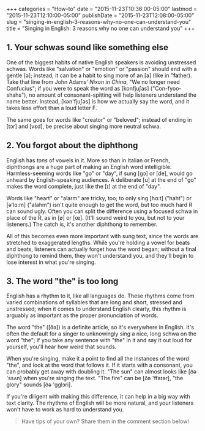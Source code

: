 +++
categories = "How-to"
date = "2015-11-23T10:36:00-05:00"
lastmod = "2015-11-23T12:10:00-05:00"
publishDate = "2015-11-23T12:08:00-05:00"
slug = "singing-in-english-3-reasons-why-no-one-can-understand-you"
title = "Singing in English: 3 reasons why no one can understand you"
+++

## 1. Your schwas sound like something else

One of the biggest habits of native English speakers is avoiding unstressed schwas. Words like "salvation" or "emotion" or "passion" should end with a gentle [ə]; instead, it can be a habit to sing more of an [a] (like in "**fa**ther). Take that line from John Adams' *Nixon in China*, "We no longer need Confucius"; if you were to speak the word as [konfjuʃas] ("Con-fyoo-shahs"), no amount of consonant-spitting will help listeners understand the name better. Instead, [kən'fjuʃəs] is how we actually say the word, and it takes less effort than a loud letter F. 

The same goes for words like "creator" or "beloved"; instead of ending in [tɔr] and [vɛd], be precise about singing more neutral schwa.

## 2. You forgot about the diphthong

English has *tons* of vowels in it. More so than in Italian or French, diphthongs are a huge part of making an English word intelligible. Harmless-seeming words like "go" or "day", if sung [gɔ] or [de], would go unheard by English-speaking audiences. A deliberate [u] at the end of "go" makes the word complete, just like the [ɪ] at the end of "day".

Words like "heart" or "alarm" are tricky, too; to only sing [hɑ:t] ("haht") or [ə'lɑ:m] ("alahm") isn't quite enough to get the word, but too much hard R can sound ugly. Often you can split the difference using a focused schwa in place of the R, as in [ø] or [œ]. (It'll sound weird to you, but not to your listeners.) The catch is, it's another diphthong to remember.

All of this becomes even more important with sung text, since the words are stretched to exaggerated lengths. While you're holding a vowel for beats and beats, listeners can actually forget how the word began; without a final diphthong to remind them, they won't understand you, and they'll begin to lose interest in what you're singing.

## 3. The word "the" is too long

English has a rhythm to it, like all languages do. These rhythms come from varied combinations of syllables that are long and short, stressed and unstressed; when it comes to understand English clearly, this rhythm is arguably as important as the proper pronunciation of words.

The word "the" ([ðə]) is a definite article, so it's everywhere in English. It's often the default for a singer to unknowingly sing a nice, long schwa on the word "the"; if you take any sentence with "the" in it and say it out loud for yourself, you'll hear how weird that sounds. 

When you're singing, make it a point to find all the instances of the word "the", and look at the word that follows it. If it starts with a consonant, you can probably get away with doubling it. "The sun" can almost looks like [ðə 'ssʌn] when you're singing the text. "The fire" can be [ðə 'ffaɪər], "the glory" sounds [ðə 'gglɔri]. 

If you're diligent with making this difference, it can help in a big way with text clarity. The rhythms of English will be more natural, and your listeners won't have to work as hard to understand you.

>Have tips of your own? Share them in the comment section below!
